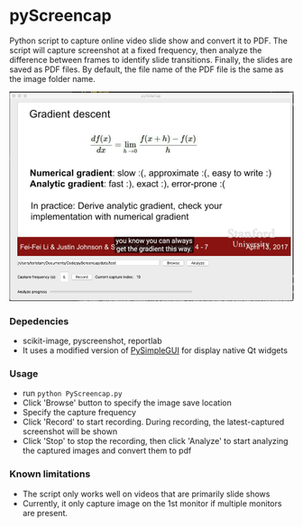 # pyScreencap
Python script to capture online video slide show and convert it to PDF. The script will capture screenshot at a fixed frequency, then analyze the difference between frames to identify slide transitions. Finally, the slides are saved as PDF files. By default, the file name of the PDF file is the same as the image folder name.

![screeshot](doc/screenshot.png)


### Depedencies
- scikit-image, pyscreenshot, reportlab
- It uses a modified version of [PySimpleGUI](https://pysimplegui.readthedocs.io/en/latest/) for display native Qt widgets


### Usage
- run `python PyScreencap.py`
- Click 'Browse' button to specify the image save location
- Specify the capture frequency
- Click 'Record' to start recording. During recording, the latest-captured screenshot will be shown
- Click 'Stop' to stop the recording, then click 'Analyze' to start analyzing the captured images and convert them to pdf


### Known limitations
 - The script only works well on videos that are primarily slide shows
 - Currently, it only capture image on the 1st monitor if multiple monitors are present.